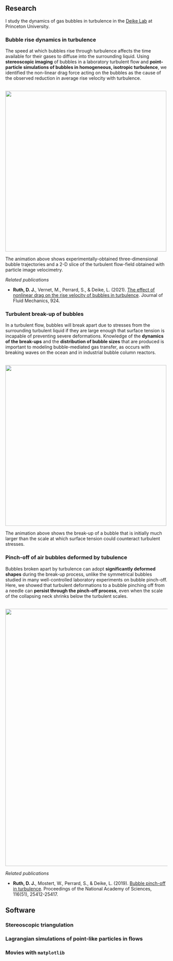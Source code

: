 ## Research

I study the dynamics of gas bubbles in turbulence in the [Deike Lab](https://ldeike.princeton.edu/) at Princeton University.

### Bubble rise dynamics in turbulence

The speed at which bubbles rise through turbulence affects the time available for their gases to diffuse into the surrounding liquid. Using **stereoscopic imaging** of bubbles in a laboratory turbulent flow and **point-particle simulations of bubbles in homogeneous, isotropic turbulence**, we identified the non-linear drag force acting on the bubbles as the cause of the observed reduction in average rise velocity with turbulence. 

<br>
<img src="images/piv-and-bubbles3d-correctVelFiel.gif" width="500">
<br>

The animation above shows experimentally-obtained three-dimensional bubble trajectories and a 2-D slice of the turbulent flow-field obtained with particle image velocimetry.

*Related publications*
- **Ruth, D. J.**, Vernet, M., Perrard, S., & Deike, L. (2021). [The effect of nonlinear drag on the rise velocity of bubbles in turbulence](https://www.cambridge.org/core/journals/journal-of-fluid-mechanics/article/effect-of-nonlinear-drag-on-the-rise-velocity-of-bubbles-in-turbulence/38BB9CF85C4A18A99220C901EA47B35D). Journal of Fluid Mechanics, 924.


### Turbulent break-up of bubbles

In a turbulent flow, bubbles will break apart due to stresses from the surrounding turbulent liquid if they are large enough that surface tension is incapable of preventing severe deformations. Knowledge of the **dynamics of the break-ups** and the **distribution of bubble sizes** that are produced is important to modeling bubble-mediated gas transfer, as occurs with breaking waves on the ocean and in industrial bubble column reactors.

<br>
<img src="images/bubblerelease-turbulent-filldur1.gif" width="500">
<br>

The animation above shows the break-up of a bubble that is initially much larger than the scale at which surface tension could counteract turbulent stresses.

### Pinch-off of air bubbles deformed by tubulence

Bubbles broken apart by turbulence can adopt **significantly deformed shapes** during the break-up process, unlike the symmetrical bubbles studied in many well-controlled laboratory experiments on bubble pinch-off. Here, we showed that turbulent deformations to a bubble pinching off from a needle can **persist through the pinch-off process**, even when the scale of the collapsing neck shrinks below the turbulent scales.

<br>
<img src="images/needlePinchoff-pumps8V-viewA-v20.gif" width="800">
<br>

*Related publications*
- **Ruth, D. J.**, Mostert, W., Perrard, S., & Deike, L. (2019). [Bubble pinch-off in turbulence](https://www.pnas.org/content/116/51/25412.short). Proceedings of the National Academy of Sciences, 116(51), 25412-25417.


## Software

### Stereoscopic triangulation

### Lagrangian simulations of point-like particles in flows

### Movies with `matplotlib`
